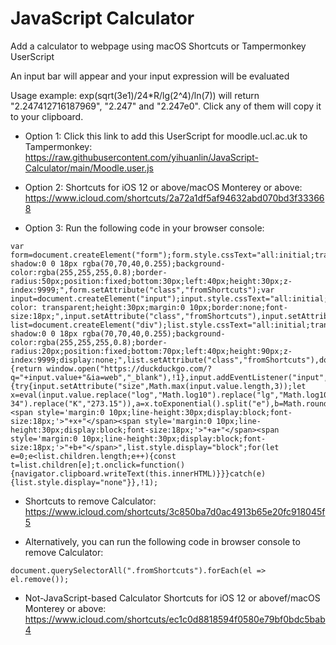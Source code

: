 # JavaScript Calculator
 Add a calculator to webpage using macOS Shortcuts or Tampermonkey UserScript

An input bar will appear and your input expression will be evaluated

Usage example: exp(sqrt(3e1)/24*R/lg(2^4)/ln(7)) will return "2.247412716187969", "2.247" and "2.247e0". Click any of them will copy it to your clipboard.

- Option 1: Click this link to add this UserScript for moodle.ucl.ac.uk to Tampermonkey: https://raw.githubusercontent.com/yihuanlin/JavaScript-Calculator/main/Moodle.user.js

- Option 2: Shortcuts for iOS 12 or above/macOS Monterey or above: https://www.icloud.com/shortcuts/2a72a1df5af94632abd070bd3f333668

- Option 3: Run the following code in your browser console:
```
var form=document.createElement("form");form.style.cssText="all:initial;transparent;box-shadow:0 0 18px rgba(70,70,40,0.255);background-color:rgba(255,255,255,0.8);border-radius:50px;position:fixed;bottom:30px;left:40px;height:30px;z-index:9999;",form.setAttribute("class","fromShortcuts");var input=document.createElement("input");input.style.cssText="all:initial;background-color: transparent;height:30px;margin:0 10px;border:none;font-size:18px;",input.setAttribute("class","fromShortcuts"),input.setAttribute("size",3),input.setAttribute("spellcheck","false");var list=document.createElement("div");list.style.cssText="all:initial;transparent;box-shadow:0 0 18px rgba(70,70,40,0.255);background-color:rgba(255,255,255,0.8);border-radius:20px;position:fixed;bottom:70px;left:40px;height:90px;z-index:9999;display:none;",list.setAttribute("class","fromShortcuts"),document.body.appendChild(form),form.appendChild(input),document.body.appendChild(list),form.onsubmit=function(){return window.open("https://duckduckgo.com/?q="+input.value+"&ia=web","_blank"),!1},input.addEventListener("input",function(){try{input.setAttribute("size",Math.max(input.value.length,3));let x=eval(input.value.replace("log","Math.log10").replace("lg","Math.log10").replace("ln","Math.log").replace("sqrt","Math.sqrt").replace("^","**").replace("^","**").replace("*","*").replace("x","*").replace("e*p","Math.exp").replace("NA","6.022e23").replace("R","8.314").replace("F","96485").replace("C","2.998e8").replace("H","6.626e-34").replace("K","273.15")),a=x.toExponential().split("e"),b=Math.round(1e3*a[0])/1e3;b=b.toString()+"e"+a[1].replace("+",""),a=x.toFixed(3).replace(".000","").replace("e+","e"),list.innerHTML="<span style='margin:0 10px;line-height:30px;display:block;font-size:18px;'>"+x+"</span><span style='margin:0 10px;line-height:30px;display:block;font-size:18px;'>"+a+"</span><span style='margin:0 10px;line-height:30px;display:block;font-size:18px;'>"+b+"</span>",list.style.display="block";for(let e=0;e<list.children.length;e++){const t=list.children[e];t.onclick=function(){navigator.clipboard.writeText(this.innerHTML)}}}catch(e){list.style.display="none"}},!1);
```

- Shortcuts to remove Calculator: https://www.icloud.com/shortcuts/3c850ba7d0ac4913b65e20fc918045f5

- Alternatively, you can run the following code in browser console to remove Calculator:
```
document.querySelectorAll(".fromShortcuts").forEach(el => el.remove());
```

- Not-JavaScript-based Calculator Shortcuts for iOS 12 or abovef/macOS Monterey or above: https://www.icloud.com/shortcuts/ec1c0d8818594f0580e79bf0bdc5bab4
